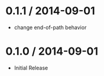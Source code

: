 
0.1.1 / 2014-09-01 
==================

 * change end-of-path behavior

0.1.0 / 2014-09-01 
==================

 * Initial Release
